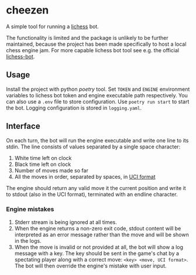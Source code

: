 cheezen
=======

A simple tool for running a [lichess](https://lichess.org/) bot.

The functionality is limited and the package is unlikely to be further maintained, because the project has been made specifically to host a local chess engine jam. For more capable lichess bot tool see e.g. the official [lichess-bot](https://github.com/lichess-bot-devs/lichess-bot).

Usage
-----
Install the project with python *poetry* tool. Set `TOKEN` and `ENGINE` environment variables to lichess bot token and engine executable path respectively. You can also use a `.env` file to store configuration. Use `poetry run start` to start the bot.
Logging configuration is stored in `logging.yaml`.

Interface
---------
On each turn, the bot will run the engine executable and write one line to its stdin. The line consists of values separated by a single space character:
1. White time left on clock
2. Black time left on clock
3. Number of moves made so far
4. All the moves in order, separated by spaces, in [UCI format](https://en.wikipedia.org/wiki/Universal_Chess_Interface)

The engine should return any valid move it the current position and write it to stdout (also in the UCI format), terminated with an endline character.

### Engine mistakes
1. Stderr stream is being ignored at all times.
2. When the engine returns a non-zero exit code, stdout content will be interpreted as an error message rather than the move and will be shown in the logs.
3. When the move is invalid or not provided at all, the bot will show a log message with a key. The key should be sent in the game's chat by a spectating player along with a correct move: `<key> <move, UCI format>`. The bot will then override the engine's mistake with user input.
